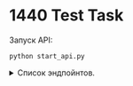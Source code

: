 # 1440 Test Task

Запуск API:

```
python start_api.py
```

<details>
<summary> Список эндпойнтов. </summary>

1. Выполнить соединение с сокетом-сервером(источником питания).

    ```
    GET /connect
    ```

2. Опрос телеметрии источника питания.

    ```
    GET /telemetry/<channel>
    ```
    Метод принимает номер канала и возвращает ответ с кодом `200` и данные телеметрии(напряжение, ток, мощность) с этого канала.

3. Запрос текущего состояния всех каналов питания.
  
    ```
    GET /current_state
    ```
    Метод возвращает ответ с кодом `200` и данные в json формате напряжений и токов со всех каналов.

4. Включение канала питания.
  
    ```
    POST /channel/on
    ```
    Метод отправляет команду на выставление указанного тока и напряжения указанного канала питания, включение канала питания.

5. Включение канала питания.
  
    ```
    POST /channel/off/<channel>
    ```
    Метод отправляет команду на отключение указанного канала питания.

